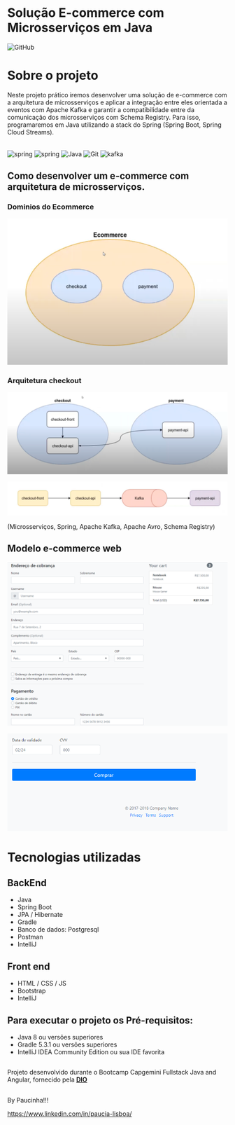 # Solução E-commerce com Microsserviços em Java

![GitHub](https://img.shields.io/github/license/Paucinha/api-ecommerce-dio?style=flat-square)

# Sobre o projeto

Neste projeto prático iremos desenvolver uma solução de e-commerce com a arquitetura de microsserviços e aplicar a integração entre eles orientada a eventos com 
Apache Kafka e garantir a compatibilidade entre da comunicação dos microsserviços com Schema Registry. Para isso, programaremos em Java utilizando a stack do 
Spring (Spring Boot, Spring Cloud Streams).

<div style="display: inline_block"><br>
  <img align="center" alt="spring" height="30" width="40" src="https://cdn.jsdelivr.net/gh/devicons/devicon/icons/apachekafka/apachekafka-original.svg" />
  <img align="center" alt="spring" height="30" width="40" src="https://cdn.jsdelivr.net/gh/devicons/devicon/icons/spring/spring-original-wordmark.svg">
  <img align="center" alt="Java" height="30" width="40" src="https://cdn.jsdelivr.net/gh/devicons/devicon/icons/java/java-original.svg">
  <img align="center" alt="Git" height="30" width="40" src="https://cdn.jsdelivr.net/gh/devicons/devicon/icons/git/git-original.svg">
  <img align="center" alt="kafka" height="30" width="40" src="https://cdn.jsdelivr.net/gh/devicons/devicon/icons/apachekafka/apachekafka-original.svg" />  
</div>

## Como desenvolver um e-commerce com arquitetura de microsserviços.

### Dominios do Ecommerce

![dominios](https://github.com/Paucinha/assets/blob/master/dominios.png?raw=true) 

### Arquitetura checkout

![Arquitetura 1](https://github.com/Paucinha/assets/blob/master/arquitetura1.png?raw=true)

![Arquitetura](https://github.com/Paucinha/assets/blob/master/arquitetura.png?raw=true)

(Microsserviços, Spring, Apache Kafka, Apache Avro, Schema Registry)

## Modelo e-commerce web

![Web 1](https://github.com/Paucinha/assets/blob/master/Web%201.png?raw=true)

![Web 2](https://github.com/Paucinha/assets/blob/master/Web%202.png?raw=true)

# Tecnologias utilizadas
## BackEnd
- Java
- Spring Boot
- JPA / Hibernate
- Gradle
- Banco de dados: Postgresql
- Postman
- IntelliJ

## Front end
- HTML / CSS / JS
- Bootstrap
- IntelliJ

## Para executar o projeto os Pré-requisitos:

- Java 8 ou versões superiores
- Gradle 5.3.1 ou versões superiores
- IntelliJ IDEA Community Edition ou sua IDE favorita

##

Projeto desenvolvido durante o Bootcamp Capgemini Fullstack Java and Angular, fornecido pela [**DIO**](https://www.dio.me/)

##

By Paucinha!!!

https://www.linkedin.com/in/paucia-lisboa/
